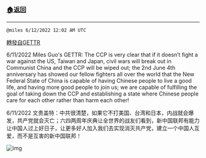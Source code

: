 ###  [:house:返回](README.md)
---


`@miles 6/12/2022 12:02 AM UTC`

[轉發自GETTR](https://gettr.com/post/p1dqmq9c98f)

6/11/2022 Miles Guo's GETTR: The CCP is very clear that if it doesn’t fight a war against the US, Taiwan and Japan, civil wars will break out in Communist China and the CCP will be wiped out; the 2nd June 4th anniversary has showed our fellow fighters all over the world that the New Federal State of China is capable of having Chinese people to live a good life, and having more good people to join us; we are capable of fulfilling the goal of taking down the CCP and establishing a state where Chinese people care for each other rather than harm each other!

6/11/2022 文贵盖特：中共很清楚，如果它不打美国、台湾和日本，内战就会爆发，共产党就会灭亡；六四两周年庆典让全世界的战友们看到，新中国联邦有能力让中国人过上好日子，让更多好人加入我们去实现消灭共产党，建立一个中国人互爱，而不是互害的新中国联邦！


![img](https://media.gettr.com/group12/getter/2022/06/11/23/950fe1d0-7bb3-246e-8dde-310aeec0e75f/out.jpg)
